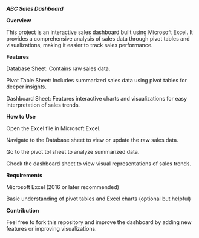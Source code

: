 _**ABC Sales Dashboard**_

**Overview**

This project is an interactive sales dashboard built using Microsoft Excel. It provides a comprehensive analysis of sales data through pivot tables and visualizations, making it easier to track sales performance.

**Features**

Database Sheet: Contains raw sales data.

Pivot Table Sheet: Includes summarized sales data using pivot tables for deeper insights.

Dashboard Sheet: Features interactive charts and visualizations for easy interpretation of sales trends.

**How to Use**

Open the Excel file in Microsoft Excel.

Navigate to the Database sheet to view or update the raw sales data.

Go to the pivot tbl sheet to analyze summarized data.

Check the dashboard sheet to view visual representations of sales trends.

**Requirements**

Microsoft Excel (2016 or later recommended)

Basic understanding of pivot tables and Excel charts (optional but helpful)

**Contribution**

Feel free to fork this repository and improve the dashboard by adding new features or improving visualizations.
